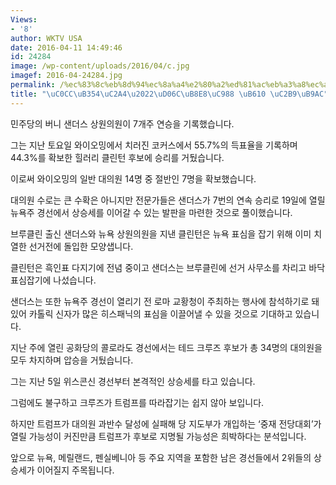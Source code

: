 ```yaml
---
Views:
- '8'
author: WKTV USA
date: 2016-04-11 14:49:46
id: 24284
image: /wp-content/uploads/2016/04/c.jpg
imagef: 2016-04-24284.jpg
permalink: /%ec%83%8c%eb%8d%94%ec%8a%a4%e2%80%a2%ed%81%ac%eb%a3%a8%ec%a6%88-%eb%98%90-%ec%8a%b9%eb%a6%ac/
title: "\uC0CC\uB354\uC2A4\u2022\uD06C\uB8E8\uC988 \uB610 \uC2B9\uB9AC"
---
```


민주당의 버니 샌더스 상원의원이 7개주 연승을 기록했습니다.

그는 지난 토요일 와이오밍에서 치러진 코커스에서 55.7%의 득표율을 기록하며 44.3%를 확보한 힐러리 클린턴 후보에 승리를 거뒀습니다.

이로써 와이오밍의 일반 대의원 14명 중 절반인 7명을 확보했습니다.

대의원 수로는 큰 수확은 아니지만 전문가들은 샌더스가 7번의 연속 승리로 19일에 열릴 뉴욕주 경선에서 상승세를 이어갈 수 있는 발판을 마련한 것으로 풀이했습니다.

브루클린 출신 샌더스와 뉴욕 상원의원을 지낸 클린턴은 뉴욕 표심을 잡기 위해 이미 치열한 선거전에 돌입한 모양샙니다.

클린턴은 흑인표 다지기에 전념 중이고 샌더스는 브루클린에 선거 사무소를 차리고 바닥 표심잡기에 나섰습니다.

샌더스는 또한 뉴욕주 경선이 열리기 전 로마 교황청이 주최하는 행사에 참석하기로 돼 있어 카톨릭 신자가 많은 히스패닉의 표심을 이끌어낼 수 있을 것으로 기대하고 있습니다.

지난 주에 열린 공화당의 콜로라도 경선에서는 테드 크루즈 후보가 총 34명의 대의원을 모두 차지하며 압승을 거뒀습니다.

그는 지난 5일 위스콘신 경선부터 본격적인 상승세를 타고 있습니다.

그럼에도 불구하고 크루즈가 트럼프를 따라잡기는 쉽지 않아 보입니다.

하지만 트럼프가 대의원 과반수 달성에 실패해 당 지도부가 개입하는 ‘중재 전당대회’가 열릴 가능성이 커진만큼 트럼프가 후보로 지명될 가능성은 희박하다는 분석입니다.

앞으로 뉴욕, 메릴랜드, 펜실베니아 등 주요 지역을 포함한 남은 경선들에서 2위들의 상승세가 이어질지 주목됩니다.
